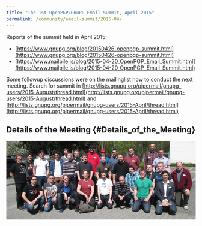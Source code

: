 ```yaml
---
title: "The 1st OpenPGP/GnuPG Email Summit, April 2015"
permalink: /community/email-summit/2015-04/
---
```


Reports of the summit held in April 2015:

-   [https://www.gnupg.org/blog/20150426-openpgp-summit.html](https://www.gnupg.org/blog/20150426-openpgp-summit.html)
-   [https://www.mailpile.is/blog/2015-04-20_OpenPGP_Email_Summit.html](https://www.mailpile.is/blog/2015-04-20_OpenPGP_Email_Summit.html)

Some followup discussions were on the mailinglist how to conduct the
next meeting. Search for summit in
[http://lists.gnupg.org/pipermail/gnupg-users/2015-August/thread.html](http://lists.gnupg.org/pipermail/gnupg-users/2015-August/thread.html)
and
[http://lists.gnupg.org/pipermail/gnupg-users/2015-April/thread.html](http://lists.gnupg.org/pipermail/gnupg-users/2015-April/thread.html)

## Details of the Meeting {#Details_of_the_Meeting}

![Group picture](20150419_OpenPGPSummit.png)

